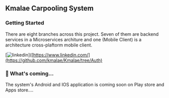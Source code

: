 ## Kmalae Carpooling System

### Getting Started
There are eight branches across this project. Seven of them are backend services in a Microservices architure and one (Mobile Client) is a architecture cross-plaftorm mobile client.

[![linkedin](https://img.shields.io/badge/linkedin-0A66C2?style=for-the-badge)]([https://www.linkedin.com/](https://github.com/kmalae/Kmalae/tree/Auth)

### 🔭 What's coming...
The system's Android and IOS application is coming soon on Play store and Apps store....


